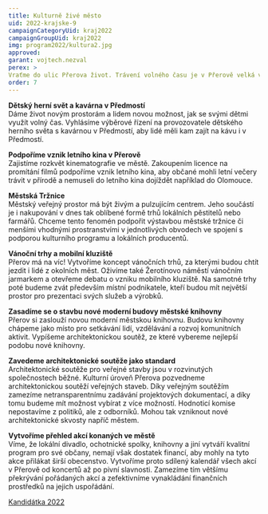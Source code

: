 ```yaml
---
title: Kulturně živé město
uid: 2022-krajske-9
campaignCategoryUid: kraj2022
campaignGroupUid: kraj2022
img: program2022/kultura2.jpg
approved:
garant: vojtech.nezval
perex: >
Vraťme do ulic Přerova život. Trávení volného času je v Přerově velká výzva. Proto se chceme zasadit o stavbu nové městské knihovny, které si naše město rozhodně zaslouží. Stejně tak bychom rádi pro rodiny s dětmi vytvořili dětský svět s kavárnou v Předmostí a zavedli například nový koncept vánočních trhů.
order: 7
---
```


**Dětský herní svět a kavárna v Předmostí** <br>
Dáme život novým prostorám a lidem novou možnost, jak se svými dětmi využít volný čas. Vyhlásíme výběrové řízení na provozovatele dětského herního světa s kavárnou v Předmostí, aby lidé měli kam zajít na kávu i v Předmostí.

**Podpoříme vznik letního kina v Přerově** <br>
Zajistíme rozkvět kinematografie ve městě. Zakoupením licence na promítání filmů podpoříme vznik letního kina, aby občané mohli letní večery trávit v přírodě a nemuseli do letního kina dojíždět například do Olomouce.
 
**Městská Tržnice** <br>
Městský veřejný prostor má být živým a pulzujícím centrem. Jeho součástí je i nakupování v dnes tak oblíbené formě trhů lokálních pěstitelů nebo farmářů. Chceme tento fenomén podpořit výstavbou městské tržnice či menšími vhodnými prostranstvími v jednotlivých obvodech ve spojení s podporou kulturního programu a lokálních producentů. 
 
**Vánoční trhy a mobilní kluziště** <br>
Přerov má na víc! Vytvoříme koncept vánočních trhů, za kterými budou chtít jezdit i lidé z okolních měst. Oživíme také Žerotínovo náměstí vánočním jarmarkem a otevřeme debatu o vzniku mobilního kluziště. Na samotné trhy poté budeme zvát především místní podnikatele, kteří budou mít největší prostor pro prezentaci svých služeb a výrobků.
 
**Zasadíme se o stavbu nové moderní budovy městské knihovny** <br>
Přerov si zaslouží novou moderní městskou knihovnu. Budovu knihovny chápeme jako místo pro setkávání lidí, vzdělávání a rozvoj komunitních aktivit. Vypíšeme architektonickou soutěž, ze které vybereme nejlepší podobu nové knihovny.

**Zavedeme architektonické soutěže jako standard** <br>
Architektonické soutěže pro veřejné stavby jsou v rozvinutých společnostech běžné. Kulturní úroveň Přerova pozvedneme architektonickou soutěží veřejných staveb. Díky veřejným soutěžím zamezíme netransparentnímu zadávání projektových dokumentací, a díky tomu budeme mít možnost vybírat z více možností. Hodnoticí komise nepostavíme z politiků, ale z odborníků. Mohou tak vzniknout nové architektonické skvosty napříč městem. 
 
**Vytvoříme přehled akcí konaných ve městě** <br>
Víme, že lokální divadlo, ochotnické spolky, knihovny a jiní vytváří kvalitní program pro své občany, nemají však dostatek financí, aby mohly na tyto akce přilákat širší obecenstvo. Vytvoříme proto sdílený kalendář všech akcí v Přerově od koncertů až po pivní slavnosti. Zamezíme tím většímu překrývání pořádaných akcí a zefektivníme vynakládání finančních prostředků na jejich uspořádání.


[Kandidátka 2022](/volby-2022/)

